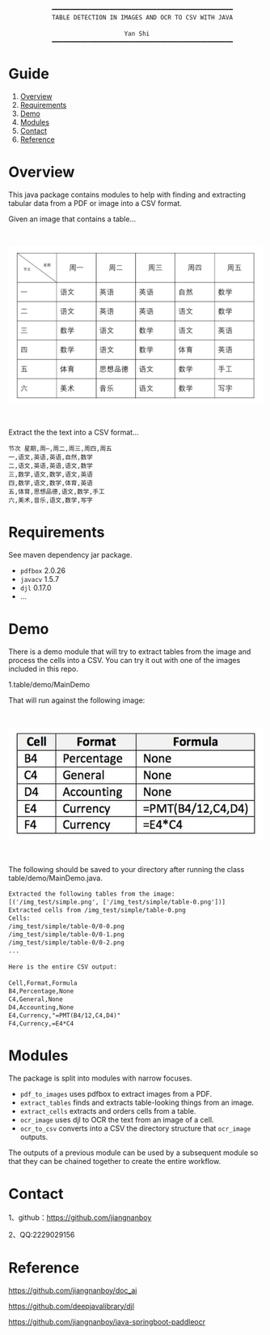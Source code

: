                 ━━━━━━━━━━━━━━━━━━━━━━━━━━━━━━━━━━━━━━━━━━━━━━━━━━
                TABLE DETECTION IN IMAGES AND OCR TO CSV WITH JAVA

                                    Yan Shi
                ━━━━━━━━━━━━━━━━━━━━━━━━━━━━━━━━━━━━━━━━━━━━━━━━━━

# Guide
1.  [Overview](#Overview)
2.  [Requirements](#Requirements)
3.  [Demo](#Demo)
4.  [Modules](#Modules)
5.  [Contact](#Contact)
6.  [Reference](#Reference)

# Overview

This java package contains modules to help with finding and extracting tabular
data from a PDF or image into a CSV format.

Given an image that contains a table&#x2026;

<br/>
<p align="center">
  <a>
    <img src="img_test/aHR0cHM6.png">
  </a>
</p>
<br/>

Extract the the text into a CSV format&#x2026;

    节次 星期,周—,周二,周三,周四,周五
    一,语文,英语,英语,自然,数学
    二,语文,英语,英语,语文,数学
    三,数学,语文,数学,语文,英语
    四,数学,语文,数学,体育,英语
    五,体育,思想品德,语文,数学,手工
    六,美术,音乐,语文,数学,写字


# Requirements

See maven dependency jar package.

-   `pdfbox` 2.0.26
-   `javacv` 1.5.7 
-   `djl` 0.17.0
-   ...


<a id="orgb3d60f1"></a>

# Demo

There is a demo module that will try to extract tables from the image and process the cells into a CSV. You can try it out with one of the images included in this repo.

1.table/demo/MainDemo
    
That will run against the following image:

<br/> 
<p align="center">
  <a>
    <img src="img_test/simple.png">
  </a>
</p>
<br/>

The following should be saved to your directory after running the class table/demo/MainDemo.java.

    Extracted the following tables from the image:
    [('/img_test/simple.png', ['/img_test/simple/table-0.png'])]
    Extracted cells from /img_test/simple/table-0.png
    Cells:
    /img_test/simple/table-0/0-0.png
    /img_test/simple/table-0/0-1.png
    /img_test/simple/table-0/0-2.png
    ...
    
    Here is the entire CSV output:
    
    Cell,Format,Formula
    B4,Percentage,None
    C4,General,None
    D4,Accounting,None
    E4,Currency,"=PMT(B4/12,C4,D4)"
    F4,Currency,=E4*C4

# Modules

The package is split into modules with narrow focuses.

-   `pdf_to_images` uses pdfbox to extract images from a PDF.
-   `extract_tables` finds and extracts table-looking things from an image.
-   `extract_cells` extracts and orders cells from a table.
-   `ocr_image` uses djl to OCR the text from an image of a cell.
-   `ocr_to_csv` converts into a CSV the directory structure that `ocr_image` outputs.

The outputs of a previous module can be used by a subsequent module so that they
can be chained together to create the entire workflow.


# Contact

1、github：https://github.com/jiangnanboy

2、QQ:2229029156

# Reference

https://github.com/jiangnanboy/doc_ai

https://github.com/deepjavalibrary/djl

https://github.com/jiangnanboy/java-springboot-paddleocr

